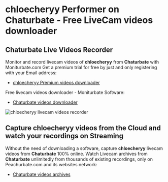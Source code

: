# chloecheryy Performer on Chaturbate - Free LiveCam videos downloader

## Chaturbate Live Videos Recorder

Monitor and record livecam videos of **chloecheryy** from **Chaturbate** with Moniturbate.com
Get a premium trial for free by just and only registering with your Email address:
* [chloecheryy Premium videos downloader](https://moniturbate.com/request-demo-licence-key.html)

Free livecam videos downloader - Moniturbate Software:
* [Chaturbate videos downloader](https://moniturbate.com/moniturbate-download-software.html)

![chloecheryy livecam videos recorder](https://peachurnet.com/templates/moniturbate-software.png)


## Capture chloecheryy videos from the Cloud and watch your recordings on Streaming

Without the need of downloading a software, capture **chloecheryy** livecam videos from **Chaturbate** 100% online.
Watch Livecam archives from **Chaturbate** unlimitedly from thousands of existing recordings, only on Peachurbate.com and its websites network:
* [Chaturbate videos archives](https://peachurnet.com/)